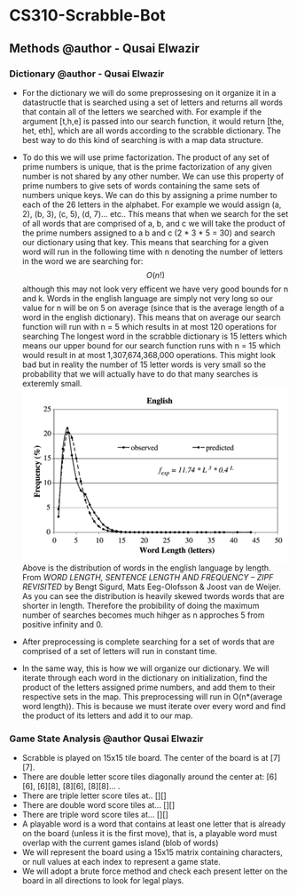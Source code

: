 # CS310-Scrabble-Bot



## Methods @author - Qusai Elwazir

### Dictionary  @author - Qusai Elwazir
- For the dictionary we will do some preprossesing on it organize it in a datastructle that is searched using a set of letters and returns all words that contain all of the letters we searched with. For example if the argument [t,h,e] is passed into our search function, it would return [the, het, eth], which are all words according to the scrabble dictionary. The best way to do this kind of searching is with a map data structure.
- To do this we will use prime factorization. The product of any set of prime numbers is unique, that is the prime factorization of any given number is not shared by any other number. We can use this property of prime numbers to give sets of words containing the same sets of numbers unique keys. We can do this by assigning a prime number to each of the 26 letters in the alphabet. For example we would assign (a, 2), (b, 3), (c, 5), (d, 7)... etc.. This means that when we search for the set of all words that are comprised of a, b, and c we will take the product of the prime numbers assigned to a b and c (2 * 3 * 5 = 30) and search our dictionary using that key. This means that searching for a given word will run in the following time with n denoting the number of letters in the word we are searching for: $$O(n!)$$ although this may not look very efficent we have very good bounds for n and k. Words in the english language are simply not very long so our value for n will be on 5 on average (since that is the average length of a word in the english dictionary). This means that on average our search function will run with n = 5 which results in at most 120 operations for searching The longest word in the scrabble dictionary is 15 letters which means our upper bound for our search function runs with n = 15 which would result in at most 1,307,674,368,000 operations. This might look bad but in reality the number of 15 letter words is very small so the probability that we will actually have to do that many searches is exteremly small. ![alt text](image.png) Above is the distribution of words in the english language by length. From *WORD LENGTH, SENTENCE LENGTH AND
FREQUENCY – ZIPF REVISITED* by
Bengt Sigurd, Mats Eeg-Olofsson & Joost van de Weijer. As you can see the distribution is heavily skewed twords words that are shorter in length. Therefore the probibility of doing the maximum number of searches becomes much hihger as n approches 5 from positive infinity and 0. 

- After preprocessing is complete searching for a set of words that are comprised of a set of letters will run in constant time.

- In the same way, this is how we will organize our dictionary. We will iterate through each word in the dictionary on initialization, find the product of the letters assigned prime numbers, and add them to their respective sets in the map. This preprocessing will run in O(n*(average word length)). This is because we must iterate over every word and find the product of its letters and add it to our map.

### Game State Analysis @author Qusai Elwazir
- Scrabble is played on 15x15 tile board. The center of the board is at [7][7]. 
- There are double letter score tiles diagonally around the center at: [6][6], [6][8], [8][6], [8][8]... . 
- There are triple letter score tiles at.. [][]
- There are double word score tiles at... [][]
- There are triple word score tiles at... [][]
- A playable word is a word that contains at least one letter that is already on the board (unless it is the first move), that is, a playable word must overlap with the current games island (blob of words)
- We will represent the board using a 15x15 matrix containing characters, or null values at each index to represent a game state.
- We will adopt a brute force method and check each present letter on the board in all directions to look for legal plays.